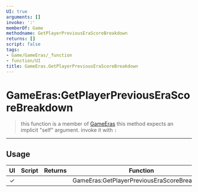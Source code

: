 ```yaml
---
UI: true
arguments: []
invoke: ':'
memberOf: Game
methodname: GetPlayerPreviousEraScoreBreakdown
returns: []
script: false
tags:
- Game/GameEras/_function
- function/UI
title: GameEras.GetPlayerPreviousEraScoreBreakdown
---
```

# GameEras:GetPlayerPreviousEraScoreBreakdown
> this function is a member of [GameEras](civ-6/lua/GameEras.md)
> this method expects an implicit "self" argument. invoke it with `:`
-----
## Usage
|  UI | Script | Returns | Function | Arguments |
|:---:|:------:|-------:|:--------:|:---------|
|✓| ||GameEras:GetPlayerPreviousEraScoreBreakdown||
